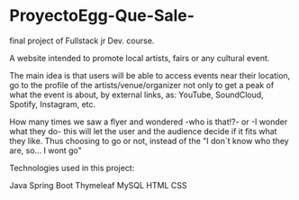 # ProyectoEgg-Que-Sale-
final project of Fullstack jr Dev. course.

A website intended to promote local artists, fairs or any cultural event.

The main idea is that users will be able to access events near their location, 
go to the profile of the artists/venue/organizer not only to get a peak of what the 
event is about, by external links, as: YouTube, SoundCloud, Spotify, Instagram, etc.

How many times we saw a flyer and wondered -who is that!?- or -I wonder what they do-
this will let the user and the audience decide if it fits what they like. 
Thus choosing to go or not, instead of the "I don`t know who they are, so... I wont go"

Technologies used in this project:

Java
Spring Boot
Thymeleaf
MySQL
HTML 
CSS
